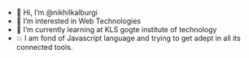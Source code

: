 - 👋 Hi, I’m @nikhilkalburgi
- 👀 I’m interested in Web Technologies
- 🌱 I’m currently learning at KLS gogte institute of technology
- 💥 I am fond of Javascript language and trying to get adept in
  all its connected tools.


<!---
nikhilkalburgi/nikhilkalburgi is a ✨ special ✨ repository because its `README.md` (this file) appears on your GitHub profile.
You can click the Preview link to take a look at your changes.
--->

